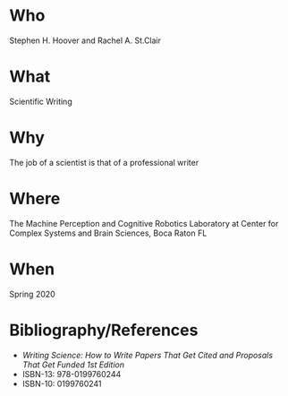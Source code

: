 # Who
Stephen H. Hoover and Rachel A. St.Clair

# What
Scientific Writing

# Why
The job of a scientist is that of a professional writer

# Where
The Machine Perception and Cognitive Robotics Laboratory at Center for Complex Systems and Brain Sciences, Boca Raton FL

# When
Spring 2020

# Bibliography/References
  * *Writing Science: How to Write Papers That Get Cited and Proposals That Get Funded 1st Edition*
  * ISBN-13: 978-0199760244
  * ISBN-10: 0199760241
